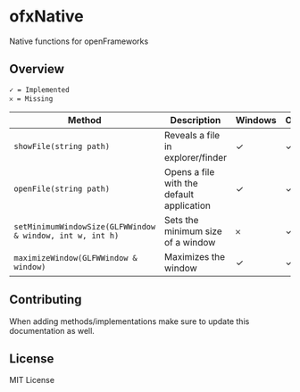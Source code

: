# ofxNative


Native functions for openFrameworks


## Overview


	✓ = Implemented
	𐄂 = Missing


Method|Description|Windows|OSX
-------|------------------|---|---
`showFile(string path)`|Reveals a file in explorer/finder|✓|✓
`openFile(string path)`|Opens a file with the default application|✓|✓
`setMinimumWindowSize(GLFWWindow & window, int w, int h)`|Sets the minimum size of a window|𐄂|✓
`maximizeWindow(GLFWWindow & window)`|Maximizes the window|✓|✓


## Contributing 

When adding methods/implementations make sure to update this documentation as well. 

## License

MIT License